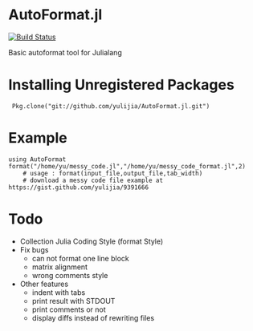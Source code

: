 AutoFormat.jl
======

[![Build Status](https://travis-ci.org/yulijia/AutoFormat.jl.png)](https://travis-ci.org/yulijia/AutoFormat.jl)

Basic autoformat tool for Julialang


# Installing Unregistered Packages

	 Pkg.clone("git://github.com/yulijia/AutoFormat.jl.git")

# Example

	using AutoFormat
	format("/home/yu/messy_code.jl","/home/yu/messy_code_format.jl",2)
        # usage : format(input_file,output_file,tab_width)
        # download a messy code file example at https://gist.github.com/yulijia/9391666

# Todo
* Collection Julia Coding Style (format Style)
* Fix bugs
  - can not format one line block
  - matrix alignment
  - wrong comments style
* Other features
  - indent with tabs
  - print result with STDOUT
  - print comments or not
  - display diffs instead of rewriting files
